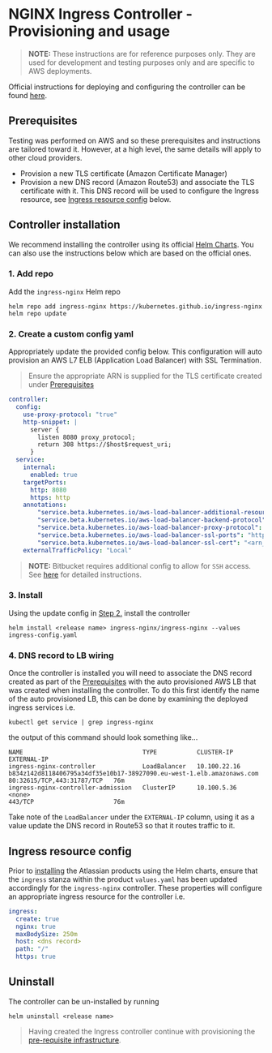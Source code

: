 # NGINX Ingress Controller - Provisioning and usage
> **NOTE:** These instructions are for reference purposes only. They are used for development and testing purposes only and are specific to AWS deployments.  

Official instructions for deploying and configuring the controller can be found [here](https://kubernetes.github.io/ingress-nginx/deploy/).

## Prerequisites
Testing was performed on AWS and so these prerequisites and instructions are tailored toward it. However, at a high level, the same details will apply to other cloud providers.

* Provision a new TLS certificate (Amazon Certificate Manager) 
* Provision a new DNS record (Amazon Route53) and associate the TLS certificate with it. This DNS record will be used to configure the Ingress resource, see [Ingress resource config](#Ingress-resource-config) below.

## Controller installation
We recommend installing the controller using its official [Helm Charts](https://github.com/kubernetes/ingress-nginx/tree/master/charts/ingress-nginx). You can also use the instructions below which are based on the official ones.

### 1. Add repo
Add the `ingress-nginx` Helm repo
```shell
helm repo add ingress-nginx https://kubernetes.github.io/ingress-nginx
helm repo update
```

### 2. Create a custom config yaml
Appropriately update the provided config below. This configuration will auto provision an AWS L7 ELB (Application Load Balancer) with SSL Termination.
> Ensure the appropriate ARN is supplied for the TLS certificate created under [Prerequisites](#Prerequisites)
```yaml
controller:
  config:
    use-proxy-protocol: "true"
    http-snippet: |
      server {
        listen 8080 proxy_protocol;
        return 308 https://$host$request_uri;
      }
  service:
    internal:
      enabled: true
    targetPorts:
      http: 8080
      https: http
    annotations:
        "service.beta.kubernetes.io/aws-load-balancer-additional-resource-tags": "<tag1>=<tag1_value>,<tag2>=<tag2_value>,etc..."
        "service.beta.kubernetes.io/aws-load-balancer-backend-protocol": "tcp"
        "service.beta.kubernetes.io/aws-load-balancer-proxy-protocol": "*"
        "service.beta.kubernetes.io/aws-load-balancer-ssl-ports": "https"
        "service.beta.kubernetes.io/aws-load-balancer-ssl-cert": "<arn_for_tls_cert>"
    externalTrafficPolicy: "Local"
```
> **NOTE:** Bitbucket requires additional config to allow for `SSH` access. See [here](????????) for detailed instructions.

### 3. Install
Using the update config in [Step 2.](#Update-config.yaml) install the controller
```shell
helm install <release name> ingress-nginx/ingress-nginx --values ingress-config.yaml
```

### 4. DNS record to LB wiring
Once the controller is installed you will need to associate the DNS record created as part of the [Prerequisites](#Prerequisites) with the auto provisioned AWS LB that was created when installing the controller. To do this first identify the name of the auto provisioned LB, this can be done by examining the deployed ingress services i.e.
```shell
kubectl get service | grep ingress-nginx    
```
the output of this command should look something like...
```shell
NAME                                 TYPE           CLUSTER-IP      EXTERNAL-IP
ingress-nginx-controller             LoadBalancer   10.100.22.16    b834z142d8118406795a34df35e10b17-38927090.eu-west-1.elb.amazonaws.com   80:32615/TCP,443:31787/TCP   76m
ingress-nginx-controller-admission   ClusterIP      10.100.5.36     <none>                                                                  443/TCP                      76m
```
Take note of the `LoadBalancer` under the `EXTERNAL-IP` column, using it as a value update the DNS record in Route53 so that it routes traffic to it.

## Ingress resource config
Prior to [installing](../../INSTALLATION.md) the Atlassian products using the Helm charts, ensure that the `ingress` stanza within the product `values.yaml` has been updated accordingly for the `ingress-nginx` controller. These properties will configure an appropriate ingress resource for the controller i.e.
```yaml
ingress:
  create: true
  nginx: true
  maxBodySize: 250m
  host: <dns record>
  path: "/"
  https: true
```

## Uninstall
The controller can be un-installed by running
```shell
helm uninstall <release name>
```

> Having created the Ingress controller continue with provisioning the [pre-requisite infrastructure](../../PREREQUISITES.md).